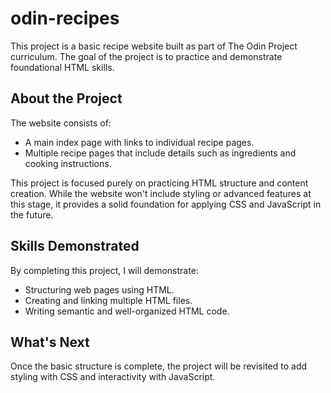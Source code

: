 # odin-recipes

This project is a basic recipe website built as part of The Odin Project curriculum. The goal of the project is to practice and demonstrate foundational HTML skills.

## About the Project

The website consists of:
- A main index page with links to individual recipe pages.
- Multiple recipe pages that include details such as ingredients and cooking instructions.

This project is focused purely on practicing HTML structure and content creation. While the website won't include styling or advanced features at this stage, it provides a solid foundation for applying CSS and JavaScript in the future.

## Skills Demonstrated

By completing this project, I will demonstrate:
- Structuring web pages using HTML.
- Creating and linking multiple HTML files.
- Writing semantic and well-organized HTML code.

## What's Next

Once the basic structure is complete, the project will be revisited to add styling with CSS and interactivity with JavaScript.